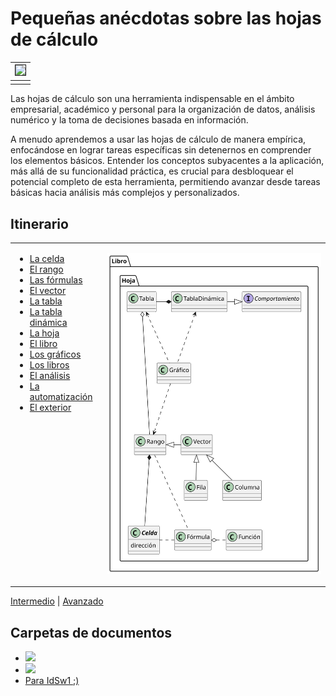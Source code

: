 # Pequeñas anécdotas sobre las hojas de cálculo

<div align=center>

|<img src="images/DALL·E-2024-03-11-21.48.01.webp" width="40%" border=1>|
|-|
||

</div>

Las hojas de cálculo son una herramienta indispensable en el ámbito empresarial, académico y personal para la organización de datos, análisis numérico y la toma de decisiones basada en información. 

A menudo aprendemos a usar las hojas de cálculo de manera empírica, enfocándose en lograr tareas específicas sin detenernos en comprender los elementos básicos. Entender los conceptos subyacentes a la aplicación, más allá de su funcionalidad práctica, es crucial para desbloquear el potencial completo de esta herramienta, permitiendo avanzar desde tareas básicas hacia análisis más complejos y personalizados.

## Itinerario

<div align=center>

<table border=0>
    <tr>
        <td valign=top>
        
- [La celda](docs/celda/README.md)
- [El rango](docs/rango/README.md)
- [Las fórmulas](docs/formulas/README.md)
- [El vector](docs/vector/README.md)
- [La tabla](docs/tabla/README.md)
- [La tabla dinámica](docs/tablaDinamica/README.md)
- [La hoja](/docs/hoja/README.md)
- [El libro](/docs/libro/README.md)
- [Los gráficos](/docs/graficos/README.md)
- [Los libros](/docs/libros/README.md)
- [El análisis](/docs/analisis/README.md)
- [La automatización](/docs/automatizacion/README.md)
- [El exterior](docs/elExterior/README.md)
        </td>
        <td>

![](/images/modelosUML/docs/UMLdocs/esquema000.svg)
        </td>
    </tr>
</table>

</div>

[Intermedio](/docs/intermedio.md) | [Avanzado](/docs/avanzado.md)

## Carpetas de documentos

- [![](https://img.shields.io/badge/-Microsoft_Excel-FFF?style=flat&logo=microsoftexcel&logoColor=black)](https://1drv.ms/f/s!AnIJHRHgFpG-lkytF3Qq4lMkKsqD?e=h6aQ7Y) 
- [![](https://img.shields.io/badge/-Google_Sheets-FFF?style=flat&logo=googlesheets&logoColor=black)](https://drive.google.com/drive/folders/1YppYGn_WxalVW2SZNx3ATgVkccZur2qZ?usp=sharing)
- [Para IdSw1 ;)](/docs/UMLdocs/mdd.md)